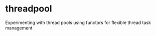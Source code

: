 threadpool
==========

Experimenting with thread pools using functors for flexible thread task management
